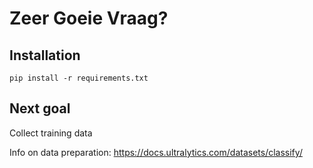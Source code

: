 # Zeer Goeie Vraag?

## Installation

`pip install -r requirements.txt`

## Next goal

Collect training data

Info on data preparation: https://docs.ultralytics.com/datasets/classify/